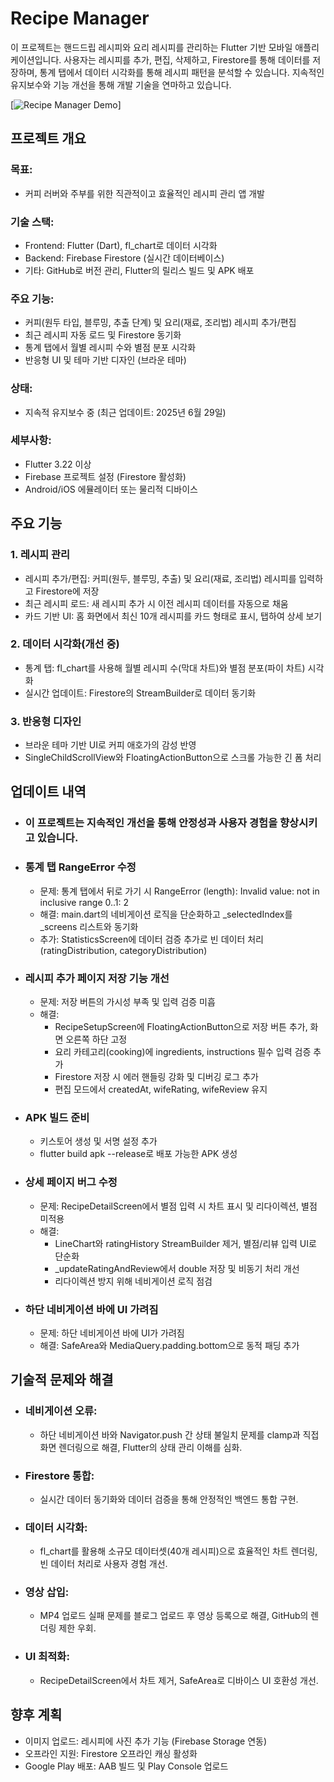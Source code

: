 # Recipe Manager
  
이 프로젝트는 핸드드립 레시피와 요리 레시피를 관리하는 Flutter 기반 모바일 애플리케이션입니다. 사용자는 레시피를 추가, 편집, 삭제하고, Firestore를 통해 데이터를 저장하며, 통계 탭에서 데이터 시각화를 통해 레시피 패턴을 분석할 수 있습니다. 지속적인 유지보수와 기능 개선을 통해 개발 기술을 연마하고 있습니다.

[![Recipe Manager Demo](https://youtube.com/shorts/K05Om0-ow4w?feature=share)]


## 프로젝트 개요
### 목표: 
- 커피 러버와 주부를 위한 직관적이고 효율적인 레시피 관리 앱 개발

### 기술 스택:  
- Frontend: Flutter (Dart), fl_chart로 데이터 시각화  
- Backend: Firebase Firestore (실시간 데이터베이스)  
- 기타: GitHub로 버전 관리, Flutter의 릴리스 빌드 및 APK 배포  


### 주요 기능:
- 커피(원두 타입, 블루밍, 추출 단계) 및 요리(재료, 조리법) 레시피 추가/편집
- 최근 레시피 자동 로드 및 Firestore 동기화
- 통계 탭에서 월별 레시피 수와 별점 분포 시각화
- 반응형 UI 및 테마 기반 디자인 (브라운 테마)

### 상태: 
- 지속적 유지보수 중 (최근 업데이트: 2025년 6월 29일)

### 세부사항:
- Flutter 3.22 이상
- Firebase 프로젝트 설정 (Firestore 활성화)
- Android/iOS 에뮬레이터 또는 물리적 디바이스

## 주요 기능
### 1. 레시피 관리

- 레시피 추가/편집: 커피(원두, 블루밍, 추출) 및 요리(재료, 조리법) 레시피를 입력하고 Firestore에 저장
- 최근 레시피 로드: 새 레시피 추가 시 이전 레시피 데이터를 자동으로 채움
- 카드 기반 UI: 홈 화면에서 최신 10개 레시피를 카드 형태로 표시, 탭하여 상세 보기

### 2. 데이터 시각화(개선 중)

- 통계 탭: fl_chart를 사용해 월별 레시피 수(막대 차트)와 별점 분포(파이 차트) 시각화
- 실시간 업데이트: Firestore의 StreamBuilder로 데이터 동기화

### 3. 반응형 디자인

- 브라운 테마 기반 UI로 커피 애호가의 감성 반영
- SingleChildScrollView와 FloatingActionButton으로 스크롤 가능한 긴 폼 처리

## 업데이트 내역
- ### 이 프로젝트는 지속적인 개선을 통해 안정성과 사용자 경험을 향상시키고 있습니다.

- ### 통계 탭 RangeError 수정
  - 문제: 통계 탭에서 뒤로 가기 시 RangeError (length): Invalid value: not in inclusive range 0..1: 2
  - 해결: main.dart의 네비게이션 로직을 단순화하고 _selectedIndex를 _screens 리스트와 동기화
  - 추가: StatisticsScreen에 데이터 검증 추가로 빈 데이터 처리 (ratingDistribution, categoryDistribution)

- ### 레시피 추가 페이지 저장 기능 개선
  - 문제: 저장 버튼의 가시성 부족 및 입력 검증 미흡
  - 해결:
    - RecipeSetupScreen에 FloatingActionButton으로 저장 버튼 추가, 화면 오른쪽 하단 고정
    - 요리 카테고리(cooking)에 ingredients, instructions 필수 입력 검증 추가
    - Firestore 저장 시 에러 핸들링 강화 및 디버깅 로그 추가
    - 편집 모드에서 createdAt, wifeRating, wifeReview 유지

- ### APK 빌드 준비
  - 키스토어 생성 및 서명 설정 추가
  - flutter build apk --release로 배포 가능한 APK 생성

- ### 상세 페이지 버그 수정
  - 문제: RecipeDetailScreen에서 별점 입력 시 차트 표시 및 리다이렉션, 별점 미적용
  - 해결:
    - LineChart와 ratingHistory StreamBuilder 제거, 별점/리뷰 입력 UI로 단순화
    - _updateRatingAndReview에서 double 저장 및 비동기 처리 개선
    - 리다이렉션 방지 위해 네비게이션 로직 점검

- ### 하단 네비게이션 바에 UI 가려짐
  - 문제: 하단 네비게이션 바에 UI가 가려짐
  - 해결: SafeArea와 MediaQuery.padding.bottom으로 동적 패딩 추가

## 기술적 문제와 해결
- ### 네비게이션 오류:
  - 하단 네비게이션 바와 Navigator.push 간 상태 불일치 문제를 clamp과 직접 화면 렌더링으로 해결, Flutter의 상태 관리 이해를 심화.
- ### Firestore 통합:
  - 실시간 데이터 동기화와 데이터 검증을 통해 안정적인 백엔드 통합 구현.
- ### 데이터 시각화:
  - fl_chart를 활용해 소규모 데이터셋(40개 레시피)으로 효율적인 차트 렌더링, 빈 데이터 처리로 사용자 경험 개선.
- ### 영상 삽입:
  - MP4 업로드 실패 문제를 블로그 업로드 후 영상 등록으로 해결, GitHub의 렌더링 제한 우회.
- ### UI 최적화:
  - RecipeDetailScreen에서 차트 제거, SafeArea로 디바이스 UI 호환성 개선.

## 향후 계획
- 이미지 업로드: 레시피에 사진 추가 기능 (Firebase Storage 연동)
- 오프라인 지원: Firestore 오프라인 캐싱 활성화
- Google Play 배포: AAB 빌드 및 Play Console 업로드
